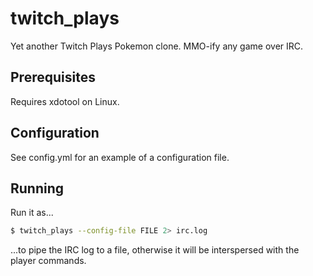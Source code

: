 twitch_plays
============

Yet another Twitch Plays Pokemon clone. MMO-ify any game over IRC.

Prerequisites
-------------

Requires xdotool on Linux.


Configuration
-------------

See config.yml for an example of a configuration file.

Running
-------

Run it as...
```sh
$ twitch_plays --config-file FILE 2> irc.log
```
...to pipe the IRC log to a file, otherwise it will be interspersed with the player commands.
